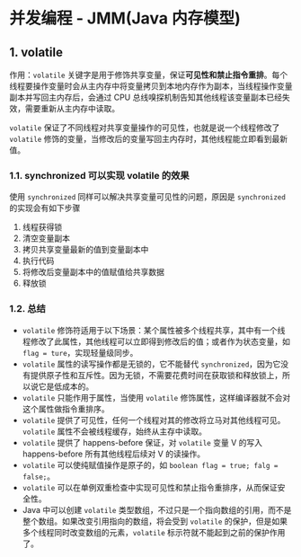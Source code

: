 # 并发编程 - JMM(Java 内存模型)

## 1. volatile

作用：`volatile` 关键字是用于修饰共享变量，保证**可见性和禁止指令重排**。每个线程要操作变量时会从主内存中将变量拷贝到本地内存作为副本，当线程操作变量副本并写回主内存后，会通过 CPU 总线嗅探机制告知其他线程该变量副本已经失效，需要重新从主内存中读取。

`volatile` 保证了不同线程对共享变量操作的可见性，也就是说一个线程修改了 `volatile` 修饰的变量，当修改后的变量写回主内存时，其他线程能立即看到最新值。

### 1.1. synchronized 可以实现 volatile 的效果

使用 `synchronized` 同样可以解决共享变量可见性的问题，原因是 `synchronized` 的实现会有如下步骤

1. 线程获得锁
2. 清空变量副本
3. 拷贝共享变量最新的值到变量副本中
4. 执行代码
5. 将修改后变量副本中的值赋值给共享数据
6. 释放锁

### 1.2. 总结

- `volatile` 修饰符适用于以下场景：某个属性被多个线程共享，其中有一个线程修改了此属性，其他线程可以立即得到修改后的值；或者作为状态变量，如 `flag = ture`，实现轻量级同步。
- `volatile` 属性的读写操作都是无锁的，它不能替代 `synchronized`，因为它没有提供原子性和互斥性。因为无锁，不需要花费时间在获取锁和释放锁上，所以说它是低成本的。
- `volatile` 只能作用于属性，当使用 `volatile` 修饰属性，这样编译器就不会对这个属性做指令重排序。
- `volatile` 提供了可见性，任何一个线程对其的修改将立马对其他线程可见。`volatile` 属性不会被线程缓存，始终从主存中读取。
- `volatile` 提供了 happens-before 保证，对 `volatile` 变量 V 的写入 happens-before 所有其他线程后续对 V 的读操作。
- `volatile` 可以使纯赋值操作是原子的，如 `boolean flag = true; falg = false;`。
- `volatile` 可以在单例双重检查中实现可见性和禁止指令重排序，从而保证安全性。
- Java 中可以创建 `volatile` 类型数组，不过只是一个指向数组的引用，而不是整个数组。如果改变引用指向的数组，将会受到 `volatile` 的保护，但是如果多个线程同时改变数组的元素，`volatile` 标示符就不能起到之前的保护作用了。
